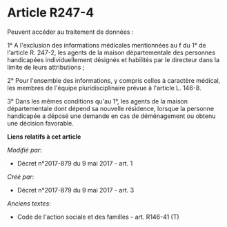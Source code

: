 # Article R247-4

Peuvent accéder au traitement de données :

1° A l'exclusion des informations médicales mentionnées au f du 1° de l'article R. 247-2, les agents de la maison
départementale des personnes handicapées individuellement désignés et habilités par le directeur dans la limite de leurs
attributions ;

2° Pour l'ensemble des informations, y compris celles à caractère médical, les membres de l'équipe pluridisciplinaire prévue
à l'article L. 146-8.

3° Dans les mêmes conditions qu'au 1°, les agents de la maison départementale dont dépend sa nouvelle résidence, lorsque la
personne handicapée a déposé une demande en cas de déménagement ou obtenu une décision favorable.

**Liens relatifs à cet article**

_Modifié par_:

  - Décret n°2017-879 du 9 mai 2017 - art. 1

_Créé par_:

  - Décret n°2017-879 du 9 mai 2017 - art. 3

_Anciens textes_:

  - Code de l'action sociale et des familles - art. R146-41 (T)
